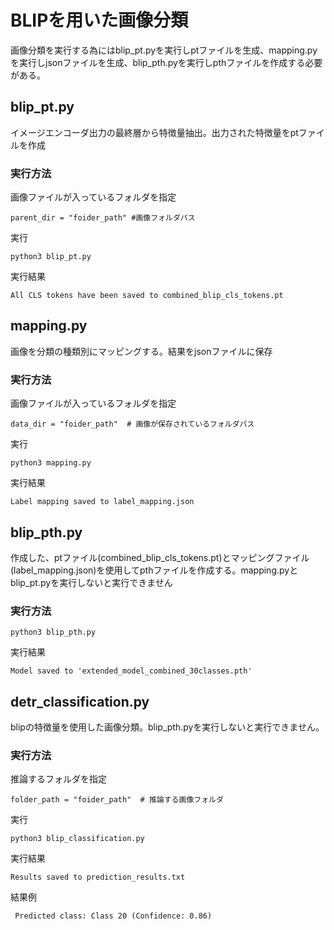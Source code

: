 # BLIPを用いた画像分類

画像分類を実行する為にはblip_pt.pyを実行しptファイルを生成、mapping.pyを実行しjsonファイルを生成、blip_pth.pyを実行しpthファイルを作成する必要がある。

## blip_pt.py
イメージエンコーダ出力の最終層から特徴量抽出。出力された特徴量をptファイルを作成

### 実行方法  
画像ファイルが入っているフォルダを指定
```
parent_dir = "foider_path" #画像フォルダパス 
```
実行
```
python3 blip_pt.py
```
実行結果
```
All CLS tokens have been saved to combined_blip_cls_tokens.pt
```

## mapping.py
画像を分類の種類別にマッピングする。結果をjsonファイルに保存

### 実行方法
画像ファイルが入っているフォルダを指定
```
data_dir = "foider_path"  # 画像が保存されているフォルダパス
```

実行
```
python3 mapping.py
```
実行結果
```
Label mapping saved to label_mapping.json
```

## blip_pth.py
作成した、ptファイル(combined_blip_cls_tokens.pt)とマッピングファイル(label_mapping.json)を使用してpthファイルを作成する。mapping.pyとblip_pt.pyを実行しないと実行できません

### 実行方法

```
python3 blip_pth.py
```
実行結果
```
Model saved to 'extended_model_combined_30classes.pth'
```

## detr_classification.py
blipの特徴量を使用した画像分類。blip_pth.pyを実行しないと実行できません。

### 実行方法
推論するフォルダを指定
```
folder_path = "foider_path"  # 推論する画像フォルダ
```
実行
```
python3 blip_classification.py
```

実行結果
```
Results saved to prediction_results.txt
```
結果例
```
 Predicted class: Class 20 (Confidence: 0.86)

```